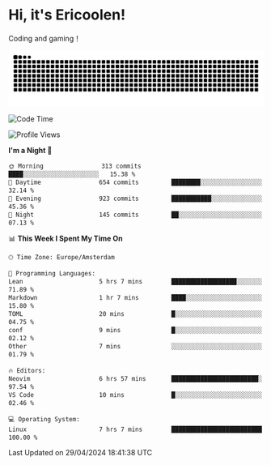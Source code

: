 # Hi, it's Ericoolen!
Coding and gaming！

<picture>
  <source media="(prefers-color-scheme: dark)" srcset="https://raw.githubusercontent.com/Eric-Song-Nop/Eric-Song-Nop/output/github-contribution-grid-snake-dark.svg">
  <source media="(prefers-color-scheme: light)" srcset="https://raw.githubusercontent.com/Eric-Song-Nop/Eric-Song-Nop/output/github-contribution-grid-snake.svg">
  <img alt="github contribution grid snake animation" src="https://raw.githubusercontent.com/Eric-Song-Nop/Eric-Song-Nop/output/github-contribution-grid-snake.svg">
</picture>

<!--START_SECTION:waka-->
![Code Time](http://img.shields.io/badge/Code%20Time-1%2C318%20hrs%2038%20mins-blue)

![Profile Views](http://img.shields.io/badge/Profile%20Views-19-blue)

**I'm a Night 🦉** 

```text
🌞 Morning                313 commits         ████░░░░░░░░░░░░░░░░░░░░░   15.38 % 
🌆 Daytime                654 commits         ████████░░░░░░░░░░░░░░░░░   32.14 % 
🌃 Evening                923 commits         ███████████░░░░░░░░░░░░░░   45.36 % 
🌙 Night                  145 commits         ██░░░░░░░░░░░░░░░░░░░░░░░   07.13 % 
```


📊 **This Week I Spent My Time On** 

```text
🕑︎ Time Zone: Europe/Amsterdam

💬 Programming Languages: 
Lean                     5 hrs 7 mins        ██████████████████░░░░░░░   71.89 % 
Markdown                 1 hr 7 mins         ████░░░░░░░░░░░░░░░░░░░░░   15.80 % 
TOML                     20 mins             █░░░░░░░░░░░░░░░░░░░░░░░░   04.75 % 
conf                     9 mins              █░░░░░░░░░░░░░░░░░░░░░░░░   02.12 % 
Other                    7 mins              ░░░░░░░░░░░░░░░░░░░░░░░░░   01.79 % 

🔥 Editors: 
Neovim                   6 hrs 57 mins       ████████████████████████░   97.54 % 
VS Code                  10 mins             █░░░░░░░░░░░░░░░░░░░░░░░░   02.46 % 

💻 Operating System: 
Linux                    7 hrs 7 mins        █████████████████████████   100.00 % 
```


 Last Updated on 29/04/2024 18:41:38 UTC
<!--END_SECTION:waka-->
